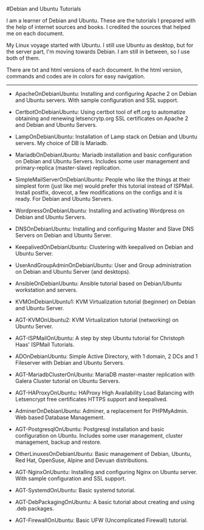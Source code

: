 #Debian and Ubuntu Tutorials

I am a learner of Debian and Ubuntu. These are the tutorials I prepared with the help of internet sources and books. I credited the sources that helped me on each document.

My Linux voyage started with Ubuntu. I still use Ubuntu as desktop, but for the server part, I'm moving towards Debian. I am still in between, so I use both of them. 

There are txt and html versions of each document. In the html version, commands and codes are in colors for easy navigation.


---

- ApacheOnDebianUbuntu: Installing and configuring Apache 2 on Debian and Ubuntu servers. With sample configuration and SSL support.

- CertbotOnDebianUbuntu: Using certbot tool of eff.org to automatize obtaining and renewing letsencrytp.org SSL certificates on Apache 2 and Debian and Ubuntu Servers.

- LampOnDebianUbuntu: Installation of Lamp stack on Debian and Ubuntu servers. My choice of DB is Mariadb.

- MariadbOnDebianUbuntu: Mariadb installation and basic configuration on Debian and Ubuntu Servers. Includes some user management and primary-replica (master-slave) replication.

- SimpleMailServerOnDebianUbuntu: People who like the things at their simplest form (just like me) would prefer this tutorial instead of ISPMail. Install postfix, dovecot, a few modifications on the configs and it is ready. For Debian and Ubuntu Servers.

- WordpressOnDebianUbuntu: Installing and activating Wordpress on Debian and Ubuntu Servers.

- DNSOnDebianUbuntu: Installing and configuring Master and Slave DNS Servers on Debian and Ubuntu Server.

- KeepalivedOnDebianUbuntu: Clustering with keepalived on Debian and Ubuntu Server.

- UserAndGroupAdminOnDebianUbuntu: User and Group administration on Debian and Ubuntu Server (and desktops).

- AnsibleOnDebianUbuntu: Ansible tutorial based on Debian/Ubuntu workstation and servers.

- KVMOnDebianUbuntu1: KVM Virtualization tutorial (beginner) on Debian and Ubuntu Server. 

- AGT-KVMOnUbuntu2: KVM Virtualization tutorial (networking) on Ubuntu Server. 

- AGT-ISPMailOnUbuntu: A step by step Ubuntu tutorial for Christoph Haas' ISPMail Tutorials.

- ADOnDebianUbuntu: Simple Active Directory, with 1 domain, 2 DCs and 1 Fileserver with Debian and Ubuntu Servers.

- AGT-MariadbClusterOnUbuntu: MariaDB master-master replication with Galera Cluster tutorial on Ubuntu Servers.

- AGT-HAProxyOnUbuntu: HAProxy High Availability Load Balancing with Letsencrypt free certificates HTTPS support and keepalived.
 
- AdminerOnDebianUbuntu: Adminer, a replacement for PHPMyAdmin. Web based Database Management.

- AGT-PostgresqlOnUbuntu: Postgresql installation and basic configuration on Ubuntu. Includes some user management, cluster management, backup and restore.

- OtherLinuxesOnDebianUbuntu: Basic management of Debian, Ubuntu, Red Hat, OpenSuse, Alpine and Devuan distributions.

- AGT-NginxOnUbuntu: Installing and configuring Nginx on Ubuntu server. With sample configuration and SSL support.

- AGT-SystemdOnUbuntu: Basic systemd tutorial.

- AGT-DebPackagingOnUbuntu: A basic tutorial about creating and using .deb packages.

- AGT-FirewallOnUbuntu: Basic UFW (Uncomplicated Firewall) tutorial.
